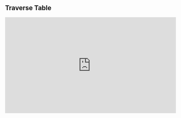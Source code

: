 ## Traverse Table
<iframe width="560" height="315" src="https://www.youtube.com/embed/NhvFU_44el0" title="YouTube video player" frameborder="0" allow="accelerometer; autoplay; clipboard-write; encrypted-media; gyroscope; picture-in-picture" allowfullscreen></iframe>
